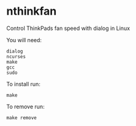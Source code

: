 # nthinkfan
Control ThinkPads fan speed with dialog in Linux

You will need:
````
dialog
ncurses
make
gcc
sudo
````

To install run:
````
make
````

To remove run:
````
make remove
````
